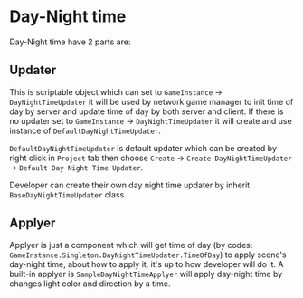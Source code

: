 # Day-Night time

Day-Night time have 2 parts are:

## Updater

This is scriptable object which can set to `GameInstance` -> `DayNightTimeUpdater` it will be used by network game manager to init time of day by server and update time of day by both server and client. If there is no updater set to `GameInstance` -> `DayNightTimeUpdater` it will create and use instance of `DefaultDayNightTimeUpdater`. 

`DefaultDayNightTimeUpdater` is default updater which can be created by right click in `Project` tab then choose `Create` -> `Create DayNightTimeUpdater` -> `Default Day Night Time Updater`.

Developer can create their own day night time updater by inherit `BaseDayNightTimeUpdater` class.

## Applyer

Applyer is just a component which will get time of day (by codes: `GameInstance.Singleton.DayNightTimeUpdater.TimeOfDay`) to apply scene's day-night time, about how to apply it, it's up to how developer will do it. A built-in applyer is `SampleDayNightTimeApplyer` will apply day-night time by changes light color and direction by a time.

